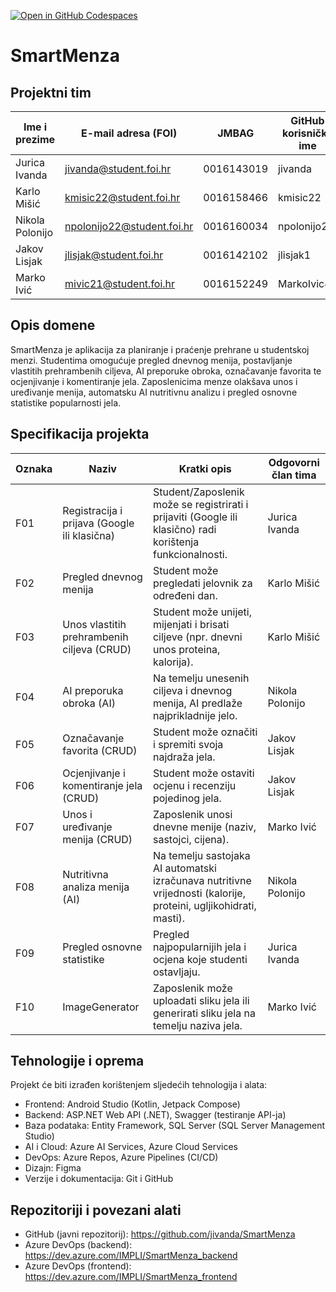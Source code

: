 [![Open in GitHub Codespaces](https://github.com/codespaces/badge.svg)](https://codespaces.new/jivanda/SmartMenza)
# SmartMenza

## Projektni tim

Ime i prezime | E-mail adresa (FOI) | JMBAG | GitHub korisničko ime
------------  | ------------------- | ----- | ---------------------
Jurica Ivanda | jivanda@student.foi.hr | 0016143019 | jivanda
Karlo Mišić | kmisic22@student.foi.hr | 0016158466 | kmisic22
Nikola Polonijo | npolonijo22@student.foi.hr | 0016160034 | npolonijo22
Jakov Lisjak | jlisjak@student.foi.hr | 0016142102 | jlisjak1
Marko Ivić | mivic21@student.foi.hr | 0016152249 | MarkoIvic42

## Opis domene
SmartMenza je aplikacija za planiranje i praćenje prehrane u studentskoj menzi. Studentima omogućuje pregled dnevnog menija, postavljanje vlastitih prehrambenih ciljeva, AI preporuke obroka, označavanje favorita te ocjenjivanje i komentiranje jela. Zaposlenicima menze olakšava unos i uređivanje menija, automatsku AI nutritivnu analizu i pregled osnovne statistike popularnosti jela.

## Specifikacija projekta
Oznaka | Naziv | Kratki opis | Odgovorni član tima
------ | ----- | ----------- | -------------------
F01 | Registracija i prijava (Google ili klasična) | Student/Zaposlenik može se registrirati i prijaviti (Google ili klasično) radi korištenja funkcionalnosti. | Jurica Ivanda
F02 | Pregled dnevnog menija | Student može pregledati jelovnik za određeni dan. | Karlo Mišić
F03 | Unos vlastitih prehrambenih ciljeva (CRUD) | Student može unijeti, mijenjati i brisati ciljeve (npr. dnevni unos proteina, kalorija). | Karlo Mišić
F04 | AI preporuka obroka (AI)| Na temelju unesenih ciljeva i dnevnog menija, AI predlaže najprikladnije jelo. | Nikola Polonijo
F05 | Označavanje favorita (CRUD) | Student može označiti i spremiti svoja najdraža jela. | Jakov Lisjak
F06 | Ocjenjivanje i komentiranje jela (CRUD) | Student može ostaviti ocjenu i recenziju pojedinog jela. | Jakov Lisjak
F07 | Unos i uređivanje menija (CRUD) | Zaposlenik unosi dnevne menije (naziv, sastojci, cijena). | Marko Ivić
F08 | Nutritivna analiza menija (AI) | Na temelju sastojaka AI automatski izračunava nutritivne vrijednosti (kalorije, proteini, ugljikohidrati, masti). | Nikola Polonijo 
F09 | Pregled osnovne statistike | Pregled najpopularnijih jela i ocjena koje studenti ostavljaju. | Jurica Ivanda
F10 | ImageGenerator | Zaposlenik može uploadati sliku jela ili generirati sliku jela na temelju naziva jela. | Marko Ivić

## Tehnologije i oprema
Projekt će biti izrađen korištenjem sljedećih tehnologija i alata:
- Frontend: Android Studio (Kotlin, Jetpack Compose)
- Backend: ASP.NET Web API (.NET), Swagger (testiranje API-ja)
- Baza podataka: Entity Framework, SQL Server (SQL Server Management Studio)
- AI i Cloud: Azure AI Services, Azure Cloud Services
- DevOps: Azure Repos, Azure Pipelines (CI/CD)
- Dizajn: Figma
- Verzije i dokumentacija: Git i GitHub

## Repozitoriji i povezani alati
- GitHub (javni repozitorij): https://github.com/jivanda/SmartMenza
- Azure DevOps (backend): https://dev.azure.com/IMPLI/SmartMenza_backend
- Azure DevOps (frontend): https://dev.azure.com/IMPLI/SmartMenza_frontend
